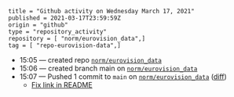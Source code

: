 ```
title = "Github activity on Wednesday March 17, 2021"
published = 2021-03-17T23:59:59Z
origin = "github"
type = "repository_activity"
repository = [ "norm/eurovision_data",]
tag = [ "repo-eurovision-data",]
```

* 15:05 — created repo [`norm/eurovision_data`](https://github.com/norm/eurovision_data)
* 15:06 — created branch main on [`norm/eurovision_data`](https://github.com/norm/eurovision_data)
* 15:07 — Pushed 1 commit to `main` on [`norm/eurovision_data`](https://github.com/norm/eurovision_data) ([diff](https://github.com/norm/eurovision_data/compare/56f5bf7ad44f1d686444bd44bd4376eba2892799..a6a0e4b44cbfc7b11f63172025e6f6c86adcee0d))
  * [Fix link in README](https://github.com/norm/eurovision_data/commit/a6a0e4b44cbfc7b11f63172025e6f6c86adcee0d)

